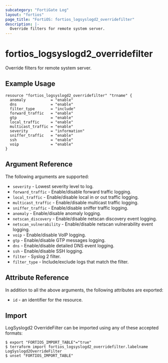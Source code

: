 ```yaml
---
subcategory: "FortiGate Log"
layout: "fortios"
page_title: "FortiOS: fortios_logsyslogd2_overridefilter"
description: |-
  Override filters for remote system server.
---
```


# fortios_logsyslogd2_overridefilter
Override filters for remote system server.

## Example Usage

```hcl
resource "fortios_logsyslogd2_overridefilter" "trname" {
  anomaly           = "enable"
  dns               = "enable"
  filter_type       = "include"
  forward_traffic   = "enable"
  gtp               = "enable"
  local_traffic     = "enable"
  multicast_traffic = "enable"
  severity          = "information"
  sniffer_traffic   = "enable"
  ssh               = "enable"
  voip              = "enable"
}
```

## Argument Reference

The following arguments are supported:

* `severity` - Lowest severity level to log.
* `forward_traffic` - Enable/disable forward traffic logging.
* `local_traffic` - Enable/disable local in or out traffic logging.
* `multicast_traffic` - Enable/disable multicast traffic logging.
* `sniffer_traffic` - Enable/disable sniffer traffic logging.
* `anomaly` - Enable/disable anomaly logging.
* `netscan_discovery` - Enable/disable netscan discovery event logging.
* `netscan_vulnerability` - Enable/disable netscan vulnerability event logging.
* `voip` - Enable/disable VoIP logging.
* `gtp` - Enable/disable GTP messages logging.
* `dns` - Enable/disable detailed DNS event logging.
* `ssh` - Enable/disable SSH logging.
* `filter` - Syslog 2 filter.
* `filter_type` - Include/exclude logs that match the filter.


## Attribute Reference

In addition to all the above arguments, the following attributes are exported:
* `id` - an identifier for the resource.

## Import

LogSyslogd2 OverrideFilter can be imported using any of these accepted formats:
```
$ export "FORTIOS_IMPORT_TABLE"="true"
$ terraform import fortios_logsyslogd2_overridefilter.labelname LogSyslogd2OverrideFilter
$ unset "FORTIOS_IMPORT_TABLE"
```
